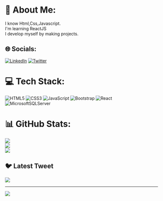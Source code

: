 # 💫 About Me:
I know Html,Css,Javascript.<br>I'm learning ReactJS<br>I develop myself by making projects.


## 🌐 Socials:
[![LinkedIn](https://img.shields.io/badge/LinkedIn-%230077B5.svg?logo=linkedin&logoColor=white)](https://linkedin.com/in/https://www.linkedin.com/in/muhammed-ibrahim-t-85875320a/) [![Twitter](https://img.shields.io/badge/Twitter-%231DA1F2.svg?logo=Twitter&logoColor=white)](https://twitter.com/https://twitter.com/tataar27) 

# 💻 Tech Stack:
![HTML5](https://img.shields.io/badge/html5-%23E34F26.svg?style=for-the-badge&logo=html5&logoColor=white) ![CSS3](https://img.shields.io/badge/css3-%231572B6.svg?style=for-the-badge&logo=css3&logoColor=white) ![JavaScript](https://img.shields.io/badge/javascript-%23323330.svg?style=for-the-badge&logo=javascript&logoColor=%23F7DF1E)  ![Bootstrap](https://img.shields.io/badge/bootstrap-%23563D7C.svg?style=for-the-badge&logo=bootstrap&logoColor=white) ![React](https://img.shields.io/badge/react-%2320232a.svg?style=for-the-badge&logo=react&logoColor=%2361DAFB) ![MicrosoftSQLServer](https://img.shields.io/badge/Microsoft%20SQL%20Sever-CC2927?style=for-the-badge&logo=microsoft%20sql%20server&logoColor=white)
# 📊 GitHub Stats:
![](https://github-readme-stats.vercel.app/api?username=muhammedibrahimtatar&theme=calm&hide_border=true&include_all_commits=false&count_private=false)<br/>
![](https://github-readme-streak-stats.herokuapp.com/?user=muhammedibrahimtatar&theme=calm&hide_border=true)<br/>
![](https://github-readme-stats.vercel.app/api/top-langs/?username=muhammedibrahimtatar&theme=calm&hide_border=true&include_all_commits=false&count_private=false&layout=compact)

## 🐦 Latest Tweet
[![](https://gtce.itsvg.in/api?username=https://twitter.com/tataar27)](https://github.com/VishwaGauravIn/github-twitter-card-embed)

---
[![](https://visitcount.itsvg.in/api?id=muhammedibrahimtatar&icon=0&color=0)](https://visitcount.itsvg.in)

<!-- Proudly created with GPRM ( https://gprm.itsvg.in ) -->
